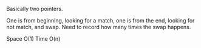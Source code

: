 
Basically two pointers.   

One is from beginning, looking for a match, one is from the end, looking for not match, and swap.  Need to record how many times the swap happens.   

Space O(1)  Time O(n)     